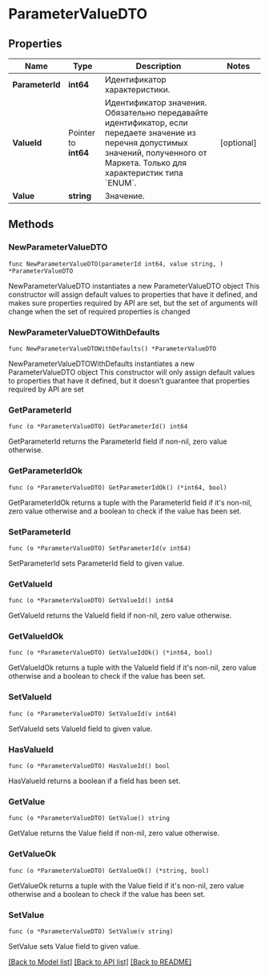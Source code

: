 # ParameterValueDTO

## Properties

Name | Type | Description | Notes
------------ | ------------- | ------------- | -------------
**ParameterId** | **int64** | Идентификатор характеристики. | 
**ValueId** | Pointer to **int64** | Идентификатор значения.  Обязательно передавайте идентификатор, если передаете значение из перечня допустимых значений, полученного от Маркета.  Только для характеристик типа &#x60;ENUM&#x60;.  | [optional] 
**Value** | **string** | Значение. | 

## Methods

### NewParameterValueDTO

`func NewParameterValueDTO(parameterId int64, value string, ) *ParameterValueDTO`

NewParameterValueDTO instantiates a new ParameterValueDTO object
This constructor will assign default values to properties that have it defined,
and makes sure properties required by API are set, but the set of arguments
will change when the set of required properties is changed

### NewParameterValueDTOWithDefaults

`func NewParameterValueDTOWithDefaults() *ParameterValueDTO`

NewParameterValueDTOWithDefaults instantiates a new ParameterValueDTO object
This constructor will only assign default values to properties that have it defined,
but it doesn't guarantee that properties required by API are set

### GetParameterId

`func (o *ParameterValueDTO) GetParameterId() int64`

GetParameterId returns the ParameterId field if non-nil, zero value otherwise.

### GetParameterIdOk

`func (o *ParameterValueDTO) GetParameterIdOk() (*int64, bool)`

GetParameterIdOk returns a tuple with the ParameterId field if it's non-nil, zero value otherwise
and a boolean to check if the value has been set.

### SetParameterId

`func (o *ParameterValueDTO) SetParameterId(v int64)`

SetParameterId sets ParameterId field to given value.


### GetValueId

`func (o *ParameterValueDTO) GetValueId() int64`

GetValueId returns the ValueId field if non-nil, zero value otherwise.

### GetValueIdOk

`func (o *ParameterValueDTO) GetValueIdOk() (*int64, bool)`

GetValueIdOk returns a tuple with the ValueId field if it's non-nil, zero value otherwise
and a boolean to check if the value has been set.

### SetValueId

`func (o *ParameterValueDTO) SetValueId(v int64)`

SetValueId sets ValueId field to given value.

### HasValueId

`func (o *ParameterValueDTO) HasValueId() bool`

HasValueId returns a boolean if a field has been set.

### GetValue

`func (o *ParameterValueDTO) GetValue() string`

GetValue returns the Value field if non-nil, zero value otherwise.

### GetValueOk

`func (o *ParameterValueDTO) GetValueOk() (*string, bool)`

GetValueOk returns a tuple with the Value field if it's non-nil, zero value otherwise
and a boolean to check if the value has been set.

### SetValue

`func (o *ParameterValueDTO) SetValue(v string)`

SetValue sets Value field to given value.



[[Back to Model list]](../README.md#documentation-for-models) [[Back to API list]](../README.md#documentation-for-api-endpoints) [[Back to README]](../README.md)



